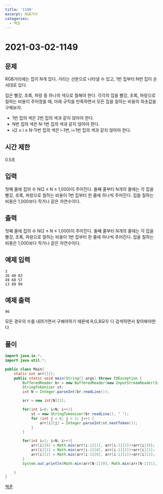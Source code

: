 ```yaml
---
title: '1149'
excerpt: RGB거리
categories:
  - 백준
---
```


# 2021-03-02-1149

## 문제

RGB거리에는 집이 N개 있다. 거리는 선분으로 나타낼 수 있고, 1번 집부터 N번 집이 순서대로 있다.

집은 빨강, 초록, 파랑 중 하나의 색으로 칠해야 한다. 각각의 집을 빨강, 초록, 파랑으로 칠하는 비용이 주어졌을 때, 아래 규칙을 만족하면서 모든 집을 칠하는 비용의 최솟값을 구해보자.

* 1번 집의 색은 2번 집의 색과 같지 않아야 한다.
* N번 집의 색은 N-1번 집의 색과 같지 않아야 한다.
* i\(2 ≤ i ≤ N-1\)번 집의 색은 i-1번, i+1번 집의 색과 같지 않아야 한다.

## 시간 제한

0.5초

## 입력

첫째 줄에 집의 수 N\(2 ≤ N ≤ 1,000\)이 주어진다. 둘째 줄부터 N개의 줄에는 각 집을 빨강, 초록, 파랑으로 칠하는 비용이 1번 집부터 한 줄에 하나씩 주어진다. 집을 칠하는 비용은 1,000보다 작거나 같은 자연수이다.

## 출력

첫째 줄에 집의 수 N\(2 ≤ N ≤ 1,000\)이 주어진다. 둘째 줄부터 N개의 줄에는 각 집을 빨강, 초록, 파랑으로 칠하는 비용이 1번 집부터 한 줄에 하나씩 주어진다. 집을 칠하는 비용은 1,000보다 작거나 같은 자연수이다.

## 예제 입력

```text
3
26 40 83
49 60 57
13 89 99
```

## 예제 출력

```text
96
```

모든 경우의 수를 내려가면서 구해야하기 때문에 R,G,B모두 다 검색하면서 찾아봐야한다

## 풀이

```java
import java.io.*;
import java.util.*;

public class Main{
    static int arr[][];
    public static void main(String[] args) throws IOException {
        BufferedReader br = new BufferedReader(new InputStreamReader(System.in));
        StringTokenizer st;
        int N = Integer.parseInt(br.readLine());

        arr = new int[N][3];

        for(int i=0; i<N; i++){
            st = new StringTokenizer(br.readLine(), " ");
            for (int j = 0; j < 3; j++) {
                arr[i][j] = Integer.parseInt(st.nextToken());
            }
        }

        for(int i=1; i<N; i++){
            arr[i][0] = Math.min(arr[i-1][1], arr[i-1][2])+arr[i][0];
            arr[i][1] = Math.min(arr[i-1][0], arr[i-1][2])+arr[i][1];
            arr[i][2] = Math.min(arr[i-1][0], arr[i-1][1])+arr[i][2];
        }
        System.out.println(Math.min(arr[N-1][0], Math.min(arr[N-1][1], arr[N-1][2])));

    }
}
```

[백준](https://www.acmicpc.net/problem/1149)

